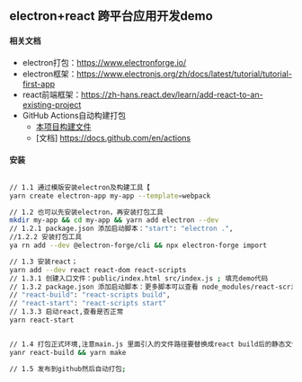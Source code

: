 ## electron+react 跨平台应用开发demo



#### 相关文档
- electron打包：https://www.electronforge.io/
- electron框架：https://www.electronjs.org/zh/docs/latest/tutorial/tutorial-first-app
- react前端框架：https://zh-hans.react.dev/learn/add-react-to-an-existing-project
- GitHub Actions自动构建打包
    - [本项目构建文件](.github/workflows/main.yml)
    - [文档] https://docs.github.com/en/actions


#### 安装

```bash

// 1.1 通过模版安装electron及构建工具【
yarn create electron-app my-app --template=webpack

// 1.2 也可以先安装electron，再安装打包工具
mkdir my-app && cd my-app && yarn add electron --dev 
// 1.2.1 package.json 添加启动脚本："start": "electron .",
//1.2.2 安装打包工具
ya rn add --dev @electron-forge/cli && npx electron-forge import 

// 1.3 安装react；
yarn add --dev react react-dom react-scripts
// 1.3.1 创建入口文件：public/index.html src/index.js ; 填充demo代码
// 1.3.2 package.json 添加启动脚本：更多脚本可以查看 node_modules/react-scripts/src 
// "react-build": "react-scripts build",
// "react-start": "react-scripts start"
// 1.3.3 启动react,查看是否正常
yarn react-start


// 1.4 打包正式环境,注意main.js 里面引入的文件路径要替换成react build后的静态文件地址，代码可以根据环境来判断
yanr react-build && yarn make

// 1.5 发布到github然后自动打包;


```